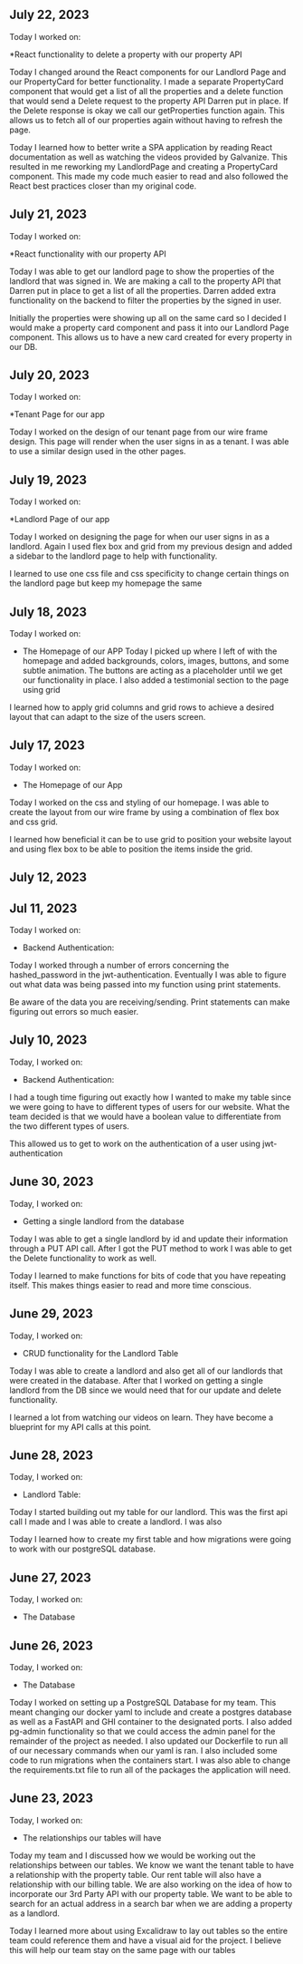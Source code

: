 ## July 22, 2023

Today I worked on:

\*React functionality to delete a property with our property API

Today I changed around the React components for our Landlord Page and our PropertyCard for better functionality. I made a separate PropertyCard component that would get a list of all the properties and a delete function that would send a Delete request to the property API Darren put in place. If the Delete response is okay we call our getProperties function again. This allows us to fetch all of our properties again without having to refresh the page.

Today I learned how to better write a SPA application by reading React documentation as well as watching the videos provided by Galvanize. This resulted in me reworking my LandlordPage and creating a PropertyCard component. This made my code much easier to read and also followed the React best practices closer than my original code.

## July 21, 2023

Today I worked on:

\*React functionality with our property API

Today I was able to get our landlord page to show the properties of the landlord that was signed in. We are making a call to the property API that Darren put in place to get a list of all the properties. Darren added extra functionality on the backend to filter the properties by the signed in user.

Initially the properties were showing up all on the same card so I decided I would make a property card component and pass it into our Landlord Page component. This allows us to have a new card created for every property in our DB.

## July 20, 2023

Today I worked on:

\*Tenant Page for our app

Today I worked on the design of our tenant page from our wire frame design. This page will render when the user signs in as a tenant. I was able to use a similar design used in the other pages.

## July 19, 2023

Today I worked on:

\*Landlord Page of our app

Today I worked on designing the page for when our user signs in as a landlord. Again I used flex box and grid from my previous design and added a sidebar to the landlord page to help with functionality.

I learned to use one css file and css specificity to change certain things on the landlord page but keep my homepage the same

## July 18, 2023

Today I worked on:

- The Homepage of our APP
  Today I picked up where I left of with the homepage and added backgrounds, colors, images, buttons, and some subtle animation. The buttons are acting as a placeholder until we get our functionality in place. I also added a testimonial section to the page using grid

I learned how to apply grid columns and grid rows to achieve a desired layout that can adapt to the size of the users screen.

## July 17, 2023

Today I worked on:

- The Homepage of our App

Today I worked on the css and styling of our homepage. I was able to create the layout from our wire frame by using a combination of flex box and css grid.

I learned how beneficial it can be to use grid to position your website layout and using flex box to be able to position the items inside the grid.

## July 12, 2023

## Jul 11, 2023

Today I worked on:

- Backend Authentication:

Today I worked through a number of errors concerning the hashed_password in the jwt-authentication. Eventually I was able to figure out what data was being passed into my function using print statements.

Be aware of the data you are receiving/sending. Print statements can make figuring out errors so much easier.

## July 10, 2023

Today, I worked on:

- Backend Authentication:

I had a tough time figuring out exactly how I wanted to make my table since we were going to have to different types of users for our website. What the team decided is that we would have a boolean value to differentiate from the two different types of users.

This allowed us to get to work on the authentication of a user using jwt-authentication

## June 30, 2023

Today, I worked on:

- Getting a single landlord from the database

Today I was able to get a single landlord by id and update their information through a PUT API call. After I got the PUT method to work I was able to get the Delete functionality to work as well.

Today I learned to make functions for bits of code that you have repeating itself. This makes things easier to read and more time conscious.

## June 29, 2023

Today, I worked on:

- CRUD functionality for the Landlord Table

Today I was able to create a landlord and also get all of our landlords that were created in the database. After that I worked on getting a single landlord from the DB since we would need that for our update and delete functionality.

I learned a lot from watching our videos on learn. They have become a blueprint for my API calls at this point.

## June 28, 2023

Today, I worked on:

- Landlord Table:

Today I started building out my table for our landlord. This was the first api call I made and I was able to create a landlord. I was also

Today I learned how to create my first table and how migrations were going to work with our postgreSQL database.

## June 27, 2023

Today, I worked on:

- The Database

## June 26, 2023

Today, I worked on:

- The Database

Today I worked on setting up a PostgreSQL Database for my team. This meant changing our docker yaml to include and create a postgres database as well as a FastAPI and GHI container to the designated ports. I also added pg-admin functionality so that we could access the admin panel for the remainder of the project as needed. I also updated our Dockerfile to run all of our necessary commands when our yaml is ran. I also included some code to run migrations when the containers start. I was also able to change the requirements.txt file to run all of the packages the application will need.

## June 23, 2023

Today, I worked on:

- The relationships our tables will have

Today my team and I discussed how we would be working out the relationships between our tables. We know we want the tenant table to have a relationship with the property table. Our rent table will also have a relationship with our billing table. We are also working on the idea of how to incorporate our 3rd Party API with our property table. We want to be able to search for an actual address in a search bar when we are adding a property as a landlord.

Today I learned more about using Excalidraw to lay out tables so the entire team could reference them and have a visual aid for the project. I believe this will help our team stay on the same page with our tables
